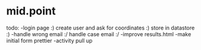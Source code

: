 # mid.point

todo:
  -login page :)
    create user and ask for coordinates :)
    store in datastore :)
  -handle wrong email :/
    handle case email :/
  -improve results.html
  -make initial form prettier
  -activity pull up
